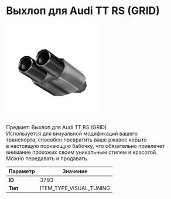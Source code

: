 # Выхлоп для Audi TT RS (GRID)

![Item Image](../img/3793.webp?raw=true)

Предмет: Выхлоп для Audi TT RS (GRID)<br>Используется для визуальной модификаций вашего<br>транспорта, способен превратить ваше ржавое корыто<br>в настоящую порхающую бабочку, что обязательно привлечет<br>внимание прохожих своим уникальным стилем и красотой.<br>Можно передавать и продавать.


| Параметр | Значение |
|----------|----------|
| **ID** | 3793 |
| **Тип** | ITEM_TYPE_VISUAL_TUNING |

